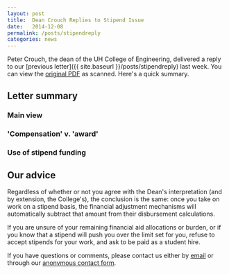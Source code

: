 ```yaml
---
layout: post
title:  Dean Crouch Replies to Stipend Issue
date:   2014-12-08
permalink: /posts/stipendreply
categories: news
---
```


Peter Crouch, the dean of the UH College of Engineering, delivered a reply to
our [previous letter]({{ site.baseurl }}/posts/stipendreply) last week. You can
view the [original PDF](oncefelixuploadsit) as scanned. Here's a quick summary.

## Letter summary

### Main view ###

### 'Compensation' v. 'award' ###

### Use of stipend funding ###

## Our advice ##

Regardless of whether or not you agree with the Dean's interpretation (and by
extension, the College's), the conclusion is the same: once you take on work on
a stipend basis, the financial adjustment mechanisms will automatically subtract
that amount from their disbursement calculations.

If you are unsure of your remaining financial aid allocations or burden, or if
you know that a stipend will push you over the limit set for you, refuse to
accept stipends for your work, and ask to be paid as a student hire.

If you have questions or comments, please contact us either by
[email](uheesab@gmail.com) or through our
[anonymous contact form](http://www-ee.eng.hawaii.edu/~eesab/contact/).
